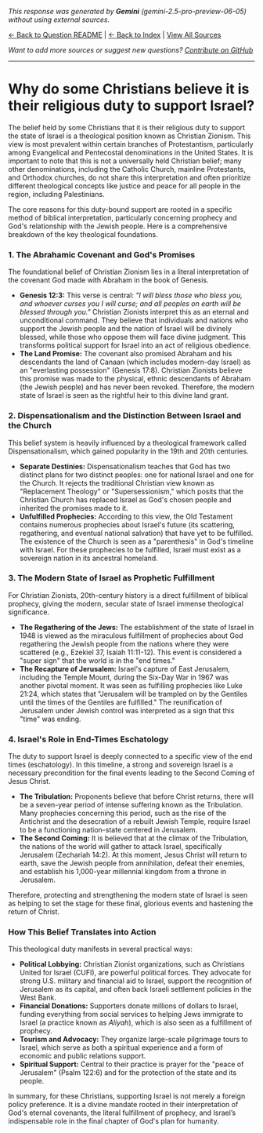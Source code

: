 <!-- 
Generated by: gemini
Model: gemini-2.5-pro-preview-06-05
Prompt type: default
Generated at: 2025-06-21T15:26:07.262138
-->

*This response was generated by **Gemini** (gemini-2.5-pro-preview-06-05) without using external sources.*

[← Back to Question README](README.md) | [← Back to Index](../README.md) | [View All Sources](../allsources.md)

*Want to add more sources or suggest new questions? [Contribute on GitHub](https://github.com/justinwest/SuggestedSources)*

---

# Why do some Christians believe it is their religious duty to support Israel?

The belief held by some Christians that it is their religious duty to support the state of Israel is a theological position known as Christian Zionism. This view is most prevalent within certain branches of Protestantism, particularly among Evangelical and Pentecostal denominations in the United States. It is important to note that this is not a universally held Christian belief; many other denominations, including the Catholic Church, mainline Protestants, and Orthodox churches, do not share this interpretation and often prioritize different theological concepts like justice and peace for all people in the region, including Palestinians.

The core reasons for this duty-bound support are rooted in a specific method of biblical interpretation, particularly concerning prophecy and God's relationship with the Jewish people. Here is a comprehensive breakdown of the key theological foundations.

### 1. The Abrahamic Covenant and God's Promises
The foundational belief of Christian Zionism lies in a literal interpretation of the covenant God made with Abraham in the book of Genesis.

*   **Genesis 12:3:** This verse is central: *"I will bless those who bless you, and whoever curses you I will curse; and all peoples on earth will be blessed through you."* Christian Zionists interpret this as an eternal and unconditional command. They believe that individuals and nations who support the Jewish people and the nation of Israel will be divinely blessed, while those who oppose them will face divine judgment. This transforms political support for Israel into an act of religious obedience.
*   **The Land Promise:** The covenant also promised Abraham and his descendants the land of Canaan (which includes modern-day Israel) as an "everlasting possession" (Genesis 17:8). Christian Zionists believe this promise was made to the physical, ethnic descendants of Abraham (the Jewish people) and has never been revoked. Therefore, the modern state of Israel is seen as the rightful heir to this divine land grant.

### 2. Dispensationalism and the Distinction Between Israel and the Church
This belief system is heavily influenced by a theological framework called Dispensationalism, which gained popularity in the 19th and 20th centuries.

*   **Separate Destinies:** Dispensationalism teaches that God has two distinct plans for two distinct peoples: one for national Israel and one for the Church. It rejects the traditional Christian view known as "Replacement Theology" or "Supersessionism," which posits that the Christian Church has replaced Israel as God's chosen people and inherited the promises made to it.
*   **Unfulfilled Prophecies:** According to this view, the Old Testament contains numerous prophecies about Israel's future (its scattering, regathering, and eventual national salvation) that have yet to be fulfilled. The existence of the Church is seen as a "parenthesis" in God's timeline with Israel. For these prophecies to be fulfilled, Israel must exist as a sovereign nation in its ancestral homeland.

### 3. The Modern State of Israel as Prophetic Fulfillment
For Christian Zionists, 20th-century history is a direct fulfillment of biblical prophecy, giving the modern, secular state of Israel immense theological significance.

*   **The Regathering of the Jews:** The establishment of the state of Israel in 1948 is viewed as the miraculous fulfillment of prophecies about God regathering the Jewish people from the nations where they were scattered (e.g., Ezekiel 37, Isaiah 11:11-12). This event is considered a "super sign" that the world is in the "end times."
*   **The Recapture of Jerusalem:** Israel's capture of East Jerusalem, including the Temple Mount, during the Six-Day War in 1967 was another pivotal moment. It was seen as fulfilling prophecies like Luke 21:24, which states that "Jerusalem will be trampled on by the Gentiles until the times of the Gentiles are fulfilled." The reunification of Jerusalem under Jewish control was interpreted as a sign that this "time" was ending.

### 4. Israel's Role in End-Times Eschatology
The duty to support Israel is deeply connected to a specific view of the end times (eschatology). In this timeline, a strong and sovereign Israel is a necessary precondition for the final events leading to the Second Coming of Jesus Christ.

*   **The Tribulation:** Proponents believe that before Christ returns, there will be a seven-year period of intense suffering known as the Tribulation. Many prophecies concerning this period, such as the rise of the Antichrist and the desecration of a rebuilt Jewish Temple, require Israel to be a functioning nation-state centered in Jerusalem.
*   **The Second Coming:** It is believed that at the climax of the Tribulation, the nations of the world will gather to attack Israel, specifically Jerusalem (Zechariah 14:2). At this moment, Jesus Christ will return to earth, save the Jewish people from annihilation, defeat their enemies, and establish his 1,000-year millennial kingdom from a throne in Jerusalem.

Therefore, protecting and strengthening the modern state of Israel is seen as helping to set the stage for these final, glorious events and hastening the return of Christ.

### How This Belief Translates into Action

This theological duty manifests in several practical ways:

*   **Political Lobbying:** Christian Zionist organizations, such as Christians United for Israel (CUFI), are powerful political forces. They advocate for strong U.S. military and financial aid to Israel, support the recognition of Jerusalem as its capital, and often back Israeli settlement policies in the West Bank.
*   **Financial Donations:** Supporters donate millions of dollars to Israel, funding everything from social services to helping Jews immigrate to Israel (a practice known as *Aliyah*), which is also seen as a fulfillment of prophecy.
*   **Tourism and Advocacy:** They organize large-scale pilgrimage tours to Israel, which serve as both a spiritual experience and a form of economic and public relations support.
*   **Spiritual Support:** Central to their practice is prayer for the "peace of Jerusalem" (Psalm 122:6) and for the protection of the state and its people.

In summary, for these Christians, supporting Israel is not merely a foreign policy preference. It is a divine mandate rooted in their interpretation of God's eternal covenants, the literal fulfillment of prophecy, and Israel’s indispensable role in the final chapter of God's plan for humanity.